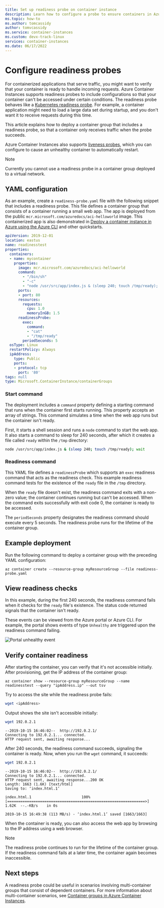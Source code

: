 ```yaml
---
title: Set up readiness probe on container instance
description: Learn how to configure a probe to ensure containers in Azure Container Instances receive requests only when they are ready
ms.topic: how-to
ms.author: tomcassidy
author: tomvcassidy
ms.service: container-instances
ms.custom: devx-track-linux
services: container-instances
ms.date: 06/17/2022
---
```


# Configure readiness probes

For containerized applications that serve traffic, you might want to verify that your container is ready to handle incoming requests. Azure Container Instances supports readiness probes to include configurations so that your container can't be accessed under certain conditions. The readiness probe behaves like a [Kubernetes readiness probe](https://kubernetes.io/docs/tasks/configure-pod-container/configure-liveness-readiness-startup-probes/). For example, a container application might need to load a large data set during startup, and you don't want it to receive requests during this time.

This article explains how to deploy a container group that includes a readiness probe, so that a container only receives traffic when the probe succeeds.

Azure Container Instances also supports [liveness probes](container-instances-liveness-probe.md), which you can configure to cause an unhealthy container to automatically restart.

> [!NOTE]
> Currently you cannot use a readiness probe in a container group deployed to a virtual network.

## YAML configuration

As an example, create a `readiness-probe.yaml` file with the following snippet that includes a readiness probe. This file defines a container group that consists of a container running a small web app. The app is deployed from the public `mcr.microsoft.com/azuredocs/aci-helloworld` image. This containerized app is also demonstrated in [Deploy a container instance in Azure using the Azure CLI](container-instances-quickstart.md) and other quickstarts.

```yaml
apiVersion: 2019-12-01
location: eastus
name: readinesstest
properties:
  containers:
  - name: mycontainer
    properties:
      image: mcr.microsoft.com/azuredocs/aci-helloworld
      command:
        - "/bin/sh"
        - "-c"
        - "node /usr/src/app/index.js & (sleep 240; touch /tmp/ready); wait"
      ports:
      - port: 80
      resources:
        requests:
          cpu: 1.0
          memoryInGB: 1.5
      readinessProbe:
        exec:
          command:
          - "cat"
          - "/tmp/ready"
        periodSeconds: 5
  osType: Linux
  restartPolicy: Always
  ipAddress:
    type: Public
    ports:
    - protocol: tcp
      port: '80'
tags: null
type: Microsoft.ContainerInstance/containerGroups
```

### Start command

The deployment includes a `command` property defining a starting command that runs when the container first starts running. This property accepts an array of strings. This command simulates a time when the web app runs but the container isn't ready. 

First, it starts a shell session and runs a `node` command to start the web app. It also starts a command to sleep for 240 seconds, after which it creates a file called `ready` within the `/tmp` directory:

```bash
node /usr/src/app/index.js & (sleep 240; touch /tmp/ready); wait
```

### Readiness command

This YAML file defines a `readinessProbe` which supports an `exec` readiness command that acts as the readiness check. This example readiness command tests for the existence of the `ready` file in the `/tmp` directory.

When the `ready` file doesn't exist, the readiness command exits with a non-zero value; the container continues running but can't be accessed. When the command exits successfully with exit code 0, the container is ready to be accessed. 

The `periodSeconds` property designates the readiness command should execute every 5 seconds. The readiness probe runs for the lifetime of the container group.

## Example deployment

Run the following command to deploy a container group with the preceding YAML configuration:

```azurecli-interactive
az container create --resource-group myResourceGroup --file readiness-probe.yaml
```

## View readiness checks

In this example, during the first 240 seconds, the readiness command fails when it checks for the `ready` file's existence. The status code returned signals that the container isn't ready.

These events can be viewed from the Azure portal or Azure CLI. For example, the portal shows events of type `Unhealthy` are triggered upon the readiness command failing. 

![Portal unhealthy event][portal-unhealthy]

## Verify container readiness

After starting the container, you can verify that it's not accessible initially. After provisioning, get the IP address of the container group:

```azurecli-interactive
az container show --resource-group myResourceGroup --name readinesstest --query "ipAddress.ip" --out tsv
```

Try to access the site while the readiness probe fails:

```bash
wget <ipAddress>
```

Output shows the site isn't accessible initially:
```bash
wget 192.0.2.1
```
```output
--2019-10-15 16:46:02--  http://192.0.2.1/
Connecting to 192.0.2.1... connected.
HTTP request sent, awaiting response... 
```

After 240 seconds, the readiness command succeeds, signaling the container is ready. Now, when you run the `wget` command, it succeeds:

```bash
wget 192.0.2.1
```
```output
--2019-10-15 16:46:02--  http://192.0.2.1/
Connecting to 192.0.2.1... connected.
HTTP request sent, awaiting response...200 OK
Length: 1663 (1.6K) [text/html]
Saving to: ‘index.html.1’

index.html.1                       100%[===============================================================>]   1.62K  --.-KB/s    in 0s      

2019-10-15 16:49:38 (113 MB/s) - ‘index.html.1’ saved [1663/1663] 
```

When the container is ready, you can also access the web app by browsing to the IP address using a web browser.

> [!NOTE]
> The readiness probe continues to run for the lifetime of the container group. If the readiness command fails at a later time, the container again becomes inaccessible. 
> 

## Next steps

A readiness probe could be useful in scenarios involving multi-container groups that consist of dependent containers. For more information about multi-container scenarios, see [Container groups in Azure Container Instances](container-instances-container-groups.md).

<!-- IMAGES -->
[portal-unhealthy]: ./media/container-instances-readiness-probe/readiness-probe-failed.png
